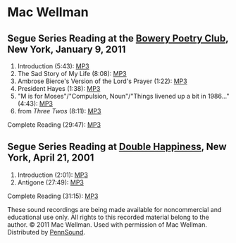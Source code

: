 Mac Wellman
===========

Segue Series Reading at the [Bowery Poetry Club](Segue-BPC.php#1-9-11), New York, January 9, 2011
-------------------------------------------------------------------------------------------------

1.  Introduction (5:43): [MP3](http://media.sas.upenn.edu/pennsound/authors/Wellman/Wellman-Mac_01_Intro_Segue-BPC_1-9-11.mp3)
2.  The Sad Story of My Life (8:08): [MP3](http://media.sas.upenn.edu/pennsound/authors/Wellman/Wellman-Mac_02_Sad-Story-of-my-Life_Segue-BPC_1-9-11.mp3)
3.  Ambrose Bierce's Version of the Lord's Prayer (1:22): [MP3](http://media.sas.upenn.edu/pennsound/authors/Wellman/Wellman-Mac_03_Ambrose-Bierces_Segue-BPC_1-9-11.mp3%22)
4.  President Hayes (1:38): [MP3](http://media.sas.upenn.edu/pennsound/authors/Wellman/Wellman-Mac_04_President-Hayes_Segue-BPC_1-9-11.mp3)
5.  "M is for Moses"/"Compulsion, Noun"/"Things livened up a bit in 1986..." (4:43): [MP3](http://media.sas.upenn.edu/pennsound/authors/Wellman/Wellman-Mac_05_M-is-for-Moses_Segue-BPC_1-9-11.mp3)
6.  from *Three Twos* (8:11): [MP3](http://media.sas.upenn.edu/pennsound/authors/Wellman/Wellman-Mac_06_Three-Twos_Segue-BPC_1-9-11.mp3)

Complete Reading (29:47): [MP3](http://media.sas.upenn.edu/pennsound/authors/Wellman/Wellman-Mac_Complete-Reading_Segue-BPC_1-9-11.mp3)

Segue Series Reading at [Double Happiness](Segue-DH.php#4-21-01), New York, April 21, 2001
------------------------------------------------------------------------------------------

1.  Introduction (2:01): [MP3](http://media.sas.upenn.edu/pennsound/authors/Wellman/Wellman-Mac_01_Introduction_DH_NY_4-21-01.mp3)
2.  Antigone (27:49): [MP3](http://media.sas.upenn.edu/pennsound/authors/Wellman/Wellman-Mac_02_Antigone_DH_NY_4-21-01.mp3)

Complete Reading (31:15): [MP3](http://media.sas.upenn.edu/pennsound/authors/Wellman/Wellman-Mac_Complete-Recording_DH_NY_4-21-01.mp3)

These sound recordings are being made available for noncommercial and educational use only.
All rights to this recorded material belong to the author. © 2011 Mac Wellman.
Used with permission of Mac Wellman. Distributed by [PennSound](../index.html).
